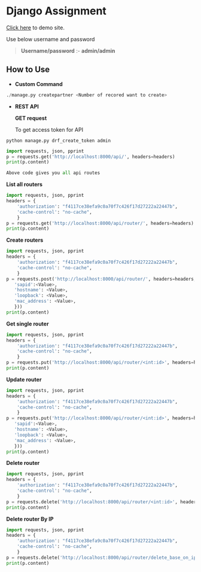 # Django Assignment

[Click here](https://djangoass.herokuapp.com) to demo site. 

Use below username and password

>**Username/password** :- **admin/admin**


## How to Use 

- **Custom Command**

```python
./manage.py createpartner <Number of recored want to create>
```

- **REST API**

    **GET request**
    
    To get access token for API
```
python manage.py drf_create_token admin

```
```python
import requests, json, pprint
p = requests.get('http://localhost:8000/api/', headers=headers)
print(p.content)

Above code gives you all api routes
```
   
   **List all routers**
```python
import requests, json, pprint
headers = {
    'authorization': "f4117ce38efa9c0a70f7c426f17d27222a22447b",
    'cache-control': "no-cache",
    }
p = requests.get('http://localhost:8000/api/router/', headers=headers)
print(p.content)

```
   
   **Create routers**
```python
import requests, json, pprint
headers = {
    'authorization': "f4117ce38efa9c0a70f7c426f17d27222a22447b",
    'cache-control': "no-cache",
    }
p = requests.post('http://localhost:8000/api/router/', headers=headers,data=json.dumps({
   'sapid':<Value>,
   'hostname': <Value>,
   'loopback': <Value>,
   'mac_address': <Value>,
   }))
print(p.content)

```
   
   **Get single router**
```python
import requests, json, pprint
headers = {
    'authorization': "f4117ce38efa9c0a70f7c426f17d27222a22447b",
    'cache-control': "no-cache",
    }
p = requests.put('http://localhost:8000/api/router/<int:id>', headers=headers)
print(p.content)

```
   
   **Update router**
```python
import requests, json, pprint
headers = {
    'authorization': "f4117ce38efa9c0a70f7c426f17d27222a22447b",
    'cache-control': "no-cache",
    }
p = requests.put('http://localhost:8000/api/router/<int:id>', headers=headers,data=json.dumps({
   'sapid':<Value>,
   'hostname': <Value>,
   'loopback': <Value>,
   'mac_address': <Value>,
   }))
print(p.content)

```
   
   **Delete router**
```python
import requests, json, pprint
headers = {
    'authorization': "f4117ce38efa9c0a70f7c426f17d27222a22447b",
    'cache-control': "no-cache",
    }
p = requests.delete('http://localhost:8000/api/router/<int:id>', headers=headers)
print(p.content)

```

   **Delete router By IP**
```python
import requests, json, pprint
headers = {
    'authorization': "f4117ce38efa9c0a70f7c426f17d27222a22447b",
    'cache-control': "no-cache",
    }
p = requests.delete('http://localhost:8000/api/router/delete_base_on_ip?ip=<str:ip>', headers=headers)
print(p.content)

```



